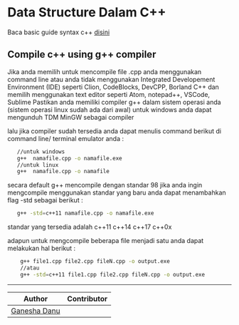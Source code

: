 # Data Structure Dalam C++


Baca basic guide syntax c++ [disini](https://github.com/BrotherCode1/Struktur-Data-dalam-CPP/blob/master/C%2B%2B%20Basic.md)

## Compile c++ using g++ compiler
 Jika anda memilih untuk mencompile file .cpp anda menggunakan command line
 atau anda tidak menggunakan Integrated Developement Environment (IDE) seperti Clion, CodeBlocks, DevCPP, Borland  C++ dan memilih menggunakan text editor seperti Atom, notepad++, VSCode, Sublime Pastikan anda memiliki compiler g++ dalam sistem operasi anda (sistem operasi linux sudah ada dari awal)
 untuk windows anda dapat mengunduh TDM MinGW sebagai compiler

 lalu jika compiler sudah tersedia anda dapat menulis command berikut di command line/ terminal emulator anda : 

 ```bash
    //untuk windows
    g++  namafile.cpp -o namafile.exe
    //untuk linux
    g++  namafile.cpp -o namafile
 ``` 

 secara default g++ mencompile dengan standar 98 jika anda ingin mengcompile menggunakan standar  yang baru anda dapat menambahkan flag -std sebagai berikut :

 ```bash
    g++ -std=c++11 namafile.cpp -o namafile.exe
 ```
 standar yang tersedia adalah c++11 c++14 c++17  c++0x

adapun untuk mengcompile beberapa file menjadi satu anda dapat melakukan hal berikut : 

```bash
    g++ file1.cpp file2.cpp fileN.cpp -o output.exe
    //atau
    g++ -std=c++11 file1.cpp file2.cpp fileN.cpp -o output.exe
```

---------------------------------------------------------------------------

| Author | Contributor |
|-------|-------------|
|[Ganesha Danu](http://www.github.com/BlinfoldKing)|